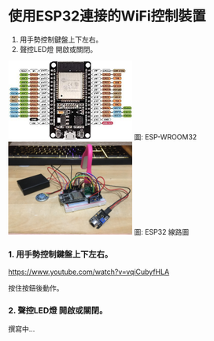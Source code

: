 # 使用ESP32連接的WiFi控制裝置
1. 用手勢控制鍵盤上下左右。
2. 聲控LED燈 開啟或關閉。

<img src="./ESP-WROOM-32.jpg" width="50%" />
圖: ESP-­WROOM­32

<img src="./IMG-3786.JPG" width="50%" />
圖: ESP32 線路圖

### 1. 用手勢控制鍵盤上下左右。
https://www.youtube.com/watch?v=vqiCubyfHLA

按住按鈕後動作。
### 2. 聲控LED燈 開啟或關閉。
撰寫中...





